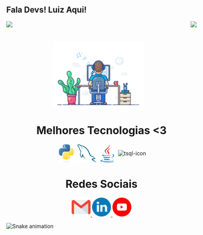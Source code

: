 ## Fala Devs! Luiz Aqui!

<div>
  
  <img  height="145em" src="https://github-readme-stats.vercel.app/api?username=oluuizfernando&show_icons=true&theme=react&include_all_commits=true&count_private=true"/>
  <img align="right" height="145em" src="https://github-readme-stats.vercel.app/api/top-langs/?username=oluuizfernando&layout=compact&langs_count=16&theme=react"/>
</div>
<br>

<div  align="center"> 
  <div style="display: inline_block"><br>
    <img align="center" height="180" alt="coding-time" src="coding.gif">
    <h1 align="center">Melhores Tecnologias <3</h1>
    <img align="center" height="50" width="50" alt="python-icon"  src="https://raw.githubusercontent.com/izumin5210/emojipack-for-devicon/master/png/python.png">
    <img align="center" height="50" width="50" alt="mysql-icon"  src="https://raw.githubusercontent.com/izumin5210/emojipack-for-devicon/master/png/mysql.png">
    <img align="center" height="50" width="50" alt="java-icon"  src="https://raw.githubusercontent.com/izumin5210/emojipack-for-devicon/master/png/java.png">
      <img align="center" height="50" width="50" alt="tsql-icon"  src="https://raw.githubusercontent.com/izumin5210/emojipack-for-devicon/master/png/tsql.png">
   </div>
    
  
  <h1 align="center">Redes Sociais</h1>
    <a href = "mailto: euluizfernando2001@gmail.com">
      <img width="50" src="gmail.png">
    </a>
    <a href = "www.linkedin.com/in/luizfernandotr/">
      <img width="50" src="linkedin.png">
    </a>
    <a href = "https://www.youtube.com/channel/UC3MAM4GFtpvHFjdBYXCnHGw">
      <img width="50" src="youtube.png">
    </a>
</div>
  
![Snake animation](https://github.com/LuigiGF/LuigiGF/blob/output/github-contribution-grid-snake.svg)

